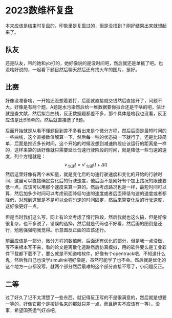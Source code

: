 # 2023数维杯复盘

本来应该是结束时复盘的，印象里是复盘过的，但是没找到？刚好结果出来就想起来了。

## 队友

还是队友，带的她和yb打的，她好像说的是没时间吧，然后就还是单挑了吧。也没啥好说的，一起看下题目然后聊天然后还有找火车的图片，挺好。

## 比赛

好像没准备啥，一开始还没想着要打，后面就直接就交钱然后直接开了，问题不大。好像是有两个题，A题是水污染然后给一堆数据要你拟合还是干啥的吧，估计就是查文献，然后拟合曲线，反正数据题都差不多，那个具体是啥我也没看，反正应该是比B简单的。然后就直接选了B题。

后面开始就是从看不懂题目到差不多看出来是个微分方程，然后后面是最短时间的一些曲线，这个直接数值解算一下，然后每一秒的状态搞一下就行了，还是比较简单，后面是推迟多长时间，这个开始的时候没想到减速阶段应该运行的距离是一样的，这样来算的话好像就只需要延长匀速行驶阶段的时间，就是降低一些匀速的速度，列个方程就是：
$$
v_{匀速}t=v'_{匀速}(t+\Delta t)
$$
然后这里好像有两个未知量，就是变化后的匀速行驶速度和变化的开始的行驶时间，这里可以直接确定变化后的行驶速度，他后面不是刚好有个加上路况的限速要低一点，应该可以用那个速度来算一算的。然后考虑路况也是一样，最短时间可以算，然后加多少时间可以考虑前面降低匀速的速度或者后面降低匀速的速度或者都降低，对想到这里是不是可以全程匀速的时间固定，然后来算变化后的行驶速度，这好像更好一点。

但是当时我们这么写，网上有论文考虑了惰行阶段，然后我就也这么搞，但是好像很复杂，也不多说了，错误的选择，然后就是代码也不好看，然后画的图倒是还行，勉勉强强吧我觉得。示意图反正画的应该还行。

前面应该是一部分，微分方程的数值解，后面还有优化的部分，但是我一点没做，写不来根本写不来，看的论文是离散化道路然后仿真模拟，用的软件要么是工业软件下载都下载不了，要么就是不知道啥软件，好像有个opentrack吧，不知道什么鬼，然后我自己也没学simulink吧好像是，虽然可能学了也不会。然后就是优化的这个地方一点都没写，就两个部分然后最难的这个部分直接不写了，小问题反正。

## 二等

过了好久了记不太清楚了一些东西，就记得反正写的不是很满意的，然后就是想要一等的，好像它那个是按排名来的那就只差一点，而且确实不应该有一等）。没事，希望国赛运气好点吧。
